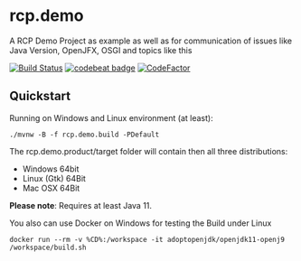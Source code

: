 # rcp.demo
A RCP Demo Project as example as well as for communication of issues like Java Version, OpenJFX, OSGI and topics like this

[![Build Status](https://travis-ci.com/StegmannSystems/rcp.demo.svg?branch=master)](https://travis-ci.com/StegmannSystems/rcp.demo)
[![codebeat badge](https://codebeat.co/badges/cb7ab153-c08f-4b08-8ace-417055673ba1)](https://codebeat.co/projects/github-com-stegmannsystems-rcp-demo-master)
[![CodeFactor](https://www.codefactor.io/repository/github/stegmannsystems/rcp.demo/badge/master)](https://www.codefactor.io/repository/github/stegmannsystems/rcp.demo/overview/master)

## Quickstart

Running on Windows and Linux environment (at least):

```
./mvnw -B -f rcp.demo.build -PDefault
```

The rcp.demo.product/target folder will contain then all three distributions:

 - Windows 64bit
 - Linux (Gtk) 64Bit
 - Mac OSX 64Bit

**Please note**: Requires at least Java 11.

You also can use Docker on Windows for testing the Build under Linux

```
docker run --rm -v %CD%:/workspace -it adoptopenjdk/openjdk11-openj9 /workspace/build.sh
```
